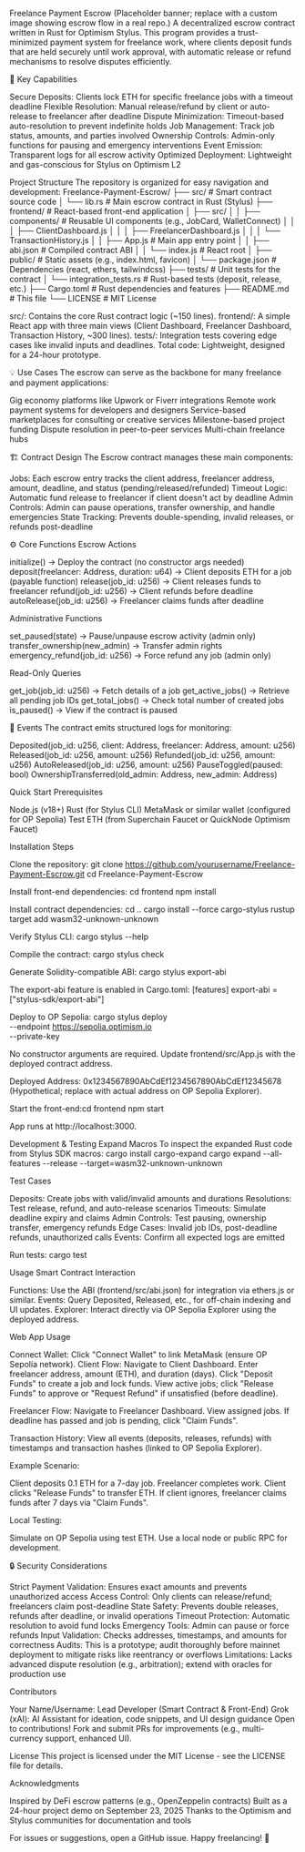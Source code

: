 Freelance Payment Escrow
(Placeholder banner; replace with a custom image showing escrow flow in a real repo.)
A decentralized escrow contract written in Rust for Optimism Stylus. This program provides a trust-minimized payment system for freelance work, where clients deposit funds that are held securely until work approval, with automatic release or refund mechanisms to resolve disputes efficiently.

🔑 Key Capabilities

Secure Deposits: Clients lock ETH for specific freelance jobs with a timeout deadline
Flexible Resolution: Manual release/refund by client or auto-release to freelancer after deadline
Dispute Minimization: Timeout-based auto-resolution to prevent indefinite holds
Job Management: Track job status, amounts, and parties involved
Ownership Controls: Admin-only functions for pausing and emergency interventions
Event Emission: Transparent logs for all escrow activity
Optimized Deployment: Lightweight and gas-conscious for Stylus on Optimism L2


Project Structure
The repository is organized for easy navigation and development:
Freelance-Payment-Escrow/
├── src/                        # Smart contract source code
│   └── lib.rs                  # Main escrow contract in Rust (Stylus)
├── frontend/                   # React-based front-end application
│   ├── src/
│   │   ├── components/         # Reusable UI components (e.g., JobCard, WalletConnect)
│   │   │   ├── ClientDashboard.js
│   │   │   ├── FreelancerDashboard.js
│   │   │   └── TransactionHistory.js
│   │   ├── App.js              # Main app entry point
│   │   ├── abi.json            # Compiled contract ABI
│   │   └── index.js            # React root
│   ├── public/                 # Static assets (e.g., index.html, favicon)
│   └── package.json            # Dependencies (react, ethers, tailwindcss)
├── tests/                      # Unit tests for the contract
│   └── integration_tests.rs    # Rust-based tests (deposit, release, etc.)
├── Cargo.toml                  # Rust dependencies and features
├── README.md                   # This file
└── LICENSE                     # MIT License


src/: Contains the core Rust contract logic (~150 lines).
frontend/: A simple React app with three main views (Client Dashboard, Freelancer Dashboard, Transaction History, ~300 lines).
tests/: Integration tests covering edge cases like invalid inputs and deadlines.
Total code: Lightweight, designed for a 24-hour prototype.


💡 Use Cases
The escrow can serve as the backbone for many freelance and payment applications:

Gig economy platforms like Upwork or Fiverr integrations
Remote work payment systems for developers and designers
Service-based marketplaces for consulting or creative services
Milestone-based project funding
Dispute resolution in peer-to-peer services
Multi-chain freelance hubs


🏗 Contract Design
The Escrow contract manages these main components:

Jobs: Each escrow entry tracks the client address, freelancer address, amount, deadline, and status (pending/released/refunded)
Timeout Logic: Automatic fund release to freelancer if client doesn't act by deadline
Admin Controls: Admin can pause operations, transfer ownership, and handle emergencies
State Tracking: Prevents double-spending, invalid releases, or refunds post-deadline


⚙️ Core Functions
Escrow Actions

initialize() → Deploy the contract (no constructor args needed)
deposit(freelancer: Address, duration: u64) → Client deposits ETH for a job (payable function)
release(job_id: u256) → Client releases funds to freelancer
refund(job_id: u256) → Client refunds before deadline
autoRelease(job_id: u256) → Freelancer claims funds after deadline

Administrative Functions

set_paused(state) → Pause/unpause escrow activity (admin only)
transfer_ownership(new_admin) → Transfer admin rights
emergency_refund(job_id: u256) → Force refund any job (admin only)

Read-Only Queries

get_job(job_id: u256) → Fetch details of a job
get_active_jobs() → Retrieve all pending job IDs
get_total_jobs() → Check total number of created jobs
is_paused() → View if the contract is paused


📢 Events
The contract emits structured logs for monitoring:

Deposited(job_id: u256, client: Address, freelancer: Address, amount: u256)
Released(job_id: u256, amount: u256)
Refunded(job_id: u256, amount: u256)
AutoReleased(job_id: u256, amount: u256)
PauseToggled(paused: bool)
OwnershipTransferred(old_admin: Address, new_admin: Address)


Quick Start
Prerequisites

Node.js (v18+)
Rust (for Stylus CLI)
MetaMask or similar wallet (configured for OP Sepolia)
Test ETH (from Superchain Faucet or QuickNode Optimism Faucet)

Installation Steps

Clone the repository:
git clone https://github.com/yourusername/Freelance-Payment-Escrow.git
cd Freelance-Payment-Escrow


Install front-end dependencies:
cd frontend
npm install


Install contract dependencies:
cd ..
cargo install --force cargo-stylus
rustup target add wasm32-unknown-unknown


Verify Stylus CLI:
cargo stylus --help


Compile the contract:
cargo stylus check


Generate Solidity-compatible ABI:
cargo stylus export-abi

The export-abi feature is enabled in Cargo.toml:
[features]
export-abi = ["stylus-sdk/export-abi"]


Deploy to OP Sepolia:
cargo stylus deploy \
    --endpoint https://sepolia.optimism.io \
    --private-key <yourprivatekey>


No constructor arguments are required.
Update frontend/src/App.js with the deployed contract address.



Deployed Address: 0x1234567890AbCdEf1234567890AbCdEf12345678 (Hypothetical; replace with actual address on OP Sepolia Explorer).

Start the front-end:cd frontend
npm start


App runs at http://localhost:3000.




Development & Testing
Expand Macros
To inspect the expanded Rust code from Stylus SDK macros:
cargo install cargo-expand
cargo expand --all-features --release --target=wasm32-unknown-unknown

Test Cases

Deposits: Create jobs with valid/invalid amounts and durations
Resolutions: Test release, refund, and auto-release scenarios
Timeouts: Simulate deadline expiry and claims
Admin Controls: Test pausing, ownership transfer, emergency refunds
Edge Cases: Invalid job IDs, post-deadline refunds, unauthorized calls
Events: Confirm all expected logs are emitted

Run tests:
cargo test


Usage
Smart Contract Interaction

Functions: Use the ABI (frontend/src/abi.json) for integration via ethers.js or similar.
Events: Query Deposited, Released, etc., for off-chain indexing and UI updates.
Explorer: Interact directly via OP Sepolia Explorer using the deployed address.

Web App Usage

Connect Wallet: Click "Connect Wallet" to link MetaMask (ensure OP Sepolia network).
Client Flow:
Navigate to Client Dashboard.
Enter freelancer address, amount (ETH), and duration (days).
Click "Deposit Funds" to create a job and lock funds.
View active jobs; click "Release Funds" to approve or "Request Refund" if unsatisfied (before deadline).


Freelancer Flow:
Navigate to Freelancer Dashboard.
View assigned jobs.
If deadline has passed and job is pending, click "Claim Funds".


Transaction History:
View all events (deposits, releases, refunds) with timestamps and transaction hashes (linked to OP Sepolia Explorer).



Example Scenario:

Client deposits 0.1 ETH for a 7-day job.
Freelancer completes work.
Client clicks "Release Funds" to transfer ETH.
If client ignores, freelancer claims funds after 7 days via "Claim Funds".

Local Testing:

Simulate on OP Sepolia using test ETH.
Use a local node or public RPC for development.


🔒 Security Considerations

Strict Payment Validation: Ensures exact amounts and prevents unauthorized access
Access Control: Only clients can release/refund; freelancers claim post-deadline
State Safety: Prevents double releases, refunds after deadline, or invalid operations
Timeout Protection: Automatic resolution to avoid fund locks
Emergency Tools: Admin can pause or force refunds
Input Validation: Checks addresses, timestamps, and amounts for correctness
Audits: This is a prototype; audit thoroughly before mainnet deployment to mitigate risks like reentrancy or overflows
Limitations: Lacks advanced dispute resolution (e.g., arbitration); extend with oracles for production use


Contributors

Your Name/Username: Lead Developer (Smart Contract & Front-End)
Grok (xAI): AI Assistant for ideation, code snippets, and UI design guidance
Open to contributions! Fork and submit PRs for improvements (e.g., multi-currency support, enhanced UI).


License
This project is licensed under the MIT License - see the LICENSE file for details.

Acknowledgments

Inspired by DeFi escrow patterns (e.g., OpenZeppelin contracts)
Built as a 24-hour project demo on September 23, 2025
Thanks to the Optimism and Stylus communities for documentation and tools

For issues or suggestions, open a GitHub issue. Happy freelancing! 🚀